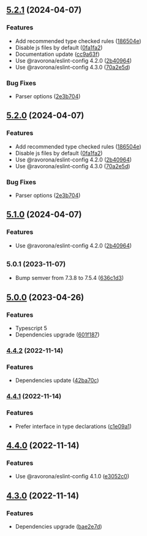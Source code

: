 ## [5.2.1](https://github.com/ravorona/eslint-config-typescript/compare/5.0.1...5.2.1) (2024-04-07)


### Features

* Add recommended type checked rules ([186504e](https://github.com/ravorona/eslint-config-typescript/commit/186504e5f30e623dea775bae82090e51c9fd30d7))
* Disable js files by default ([0fa1fa2](https://github.com/ravorona/eslint-config-typescript/commit/0fa1fa297bcfceaccb020088f9195d1e90d39d5b))
* Documentation update ([cc9a63f](https://github.com/ravorona/eslint-config-typescript/commit/cc9a63fb9310496bfb5c3efc4b09620d06e39225))
* Use @ravorona/eslint-config 4.2.0 ([2b40964](https://github.com/ravorona/eslint-config-typescript/commit/2b40964a66c0653fc2583311e8170f851a881226))
* Use @ravorona/eslint-config 4.3.0 ([70a2e5d](https://github.com/ravorona/eslint-config-typescript/commit/70a2e5d22b708ee66db645d495da65c860659a9c))


### Bug Fixes

* Parser options ([2e3b704](https://github.com/ravorona/eslint-config-typescript/commit/2e3b704f6750ed894a41f60b48f0e837a4d43eb1))

## [5.2.0](https://github.com/ravorona/eslint-config-typescript/compare/5.0.1...5.2.0) (2024-04-07)


### Features

* Add recommended type checked rules ([186504e](https://github.com/ravorona/eslint-config-typescript/commit/186504e5f30e623dea775bae82090e51c9fd30d7))
* Disable js files by default ([0fa1fa2](https://github.com/ravorona/eslint-config-typescript/commit/0fa1fa297bcfceaccb020088f9195d1e90d39d5b))
* Use @ravorona/eslint-config 4.2.0 ([2b40964](https://github.com/ravorona/eslint-config-typescript/commit/2b40964a66c0653fc2583311e8170f851a881226))
* Use @ravorona/eslint-config 4.3.0 ([70a2e5d](https://github.com/ravorona/eslint-config-typescript/commit/70a2e5d22b708ee66db645d495da65c860659a9c))


### Bug Fixes

* Parser options ([2e3b704](https://github.com/ravorona/eslint-config-typescript/commit/2e3b704f6750ed894a41f60b48f0e837a4d43eb1))

## [5.1.0](https://github.com/ravorona/eslint-config-typescript/compare/5.0.1...5.1.0) (2024-04-07)


### Features

* Use @ravorona/eslint-config 4.2.0 ([2b40964](https://github.com/ravorona/eslint-config-typescript/commit/2b40964a66c0653fc2583311e8170f851a881226))

## <small>5.0.1 (2023-11-07)</small>

* Bump semver from 7.3.8 to 7.5.4 ([636c1d3](https://github.com/ravorona/eslint-config-typescript/commit/636c1d3))



## [5.0.0](https://github.com/ravorona/eslint-config-typescript/compare/4.4.2...5.0.0) (2023-04-26)


### Features

* Typescript 5
* Dependencies upgrade ([601f187](https://github.com/ravorona/eslint-config-typescript/commit/601f1870b79028513b277ced86ffc4f11d7c8d76))

### [4.4.2](https://github.com/ravorona/eslint-config-typescript/compare/4.4.1...4.4.2) (2022-11-14)


### Features

* Dependencies update ([42ba70c](https://github.com/ravorona/eslint-config-typescript/commit/42ba70caca2754d511252c5beba8ca9e028f75e1))

### [4.4.1](https://github.com/ravorona/eslint-config-typescript/compare/4.4.0...4.4.1) (2022-11-14)


### Features

* Prefer interface in type declarations ([c1e09a1](https://github.com/ravorona/eslint-config-typescript/commit/c1e09a1be60552d80c1c12f9a71d5dcbcaffb483))

## [4.4.0](https://github.com/ravorona/eslint-config-typescript/compare/4.3.0...4.4.0) (2022-11-14)


### Features

* Use @ravorona/eslint-config 4.1.0 ([e3052c0](https://github.com/ravorona/eslint-config-typescript/commit/e3052c0b17f9b0e0abdf57c404debe77d9a7906b))

## [4.3.0](https://github.com/ravorona/eslint-config-typescript/compare/4.2.0...4.3.0) (2022-11-14)


### Features

* Dependencies upgrade ([bae2e7d](https://github.com/ravorona/eslint-config-typescript/commit/bae2e7d1ad53391452caa1a4467e9d848979b328))

